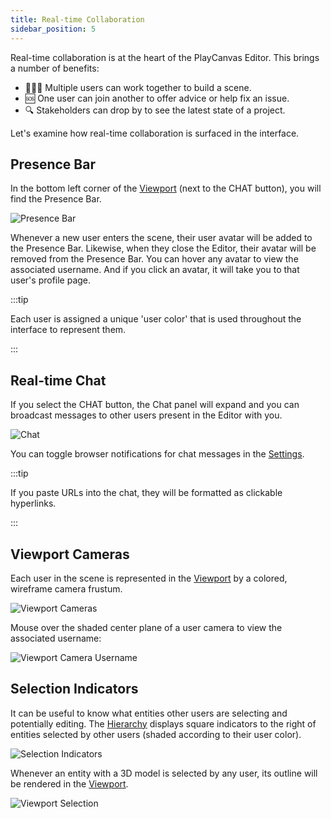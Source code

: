 ```yaml
---
title: Real-time Collaboration
sidebar_position: 5
---
```


Real-time collaboration is at the heart of the PlayCanvas Editor. This brings a number of benefits:

* 🧑‍🤝‍🧑 Multiple users can work together to build a scene.
* 🆘 One user can join another to offer advice or help fix an issue.
* 🔍 Stakeholders can drop by to see the latest state of a project.

Let's examine how real-time collaboration is surfaced in the interface.

## Presence Bar

In the bottom left corner of the [Viewport](../interface/viewport) (next to the CHAT button), you will find the Presence Bar.

![Presence Bar](/img/user-manual/editor/realtime-collaboration/presence-bar.png)

Whenever a new user enters the scene, their user avatar will be added to the Presence Bar. Likewise, when they close the Editor, their avatar will be removed from the Presence Bar. You can hover any avatar to view the associated username. And if you click an avatar, it will take you to that user's profile page.

:::tip

Each user is assigned a unique 'user color' that is used throughout the interface to represent them.

:::

## Real-time Chat

If you select the CHAT button, the Chat panel will expand and you can broadcast messages to other users present in the Editor with you.

![Chat](/img/user-manual/editor/realtime-collaboration/chat.gif)

You can toggle browser notifications for chat messages in the [Settings](../interface/settings).

:::tip

If you paste URLs into the chat, they will be formatted as clickable hyperlinks.

:::

## Viewport Cameras

Each user in the scene is represented in the [Viewport](../interface/viewport) by a colored, wireframe camera frustum.

![Viewport Cameras](/img/user-manual/editor/realtime-collaboration/viewport-cameras.webp)

Mouse over the shaded center plane of a user camera to view the associated username:

![Viewport Camera Username](/img/user-manual/editor/realtime-collaboration/viewport-camera-username.png)

## Selection Indicators

It can be useful to know what entities other users are selecting and potentially editing. The [Hierarchy](../interface/hierarchy) displays square indicators to the right of entities selected by other users (shaded according to their user color).

![Selection Indicators](/img/user-manual/editor/realtime-collaboration/selection-indicators.gif)

Whenever an entity with a 3D model is selected by any user, its outline will be rendered in the [Viewport](../interface/viewport).

![Viewport Selection](/img/user-manual/editor/realtime-collaboration/viewport-selection.gif)
